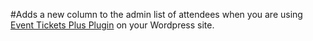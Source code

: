 #Adds a new column to the admin list of attendees when you are using [Event Tickets Plus Plugin](https://theeventscalendar.com/product/wordpress-event-tickets-plus/) on your Wordpress site. 